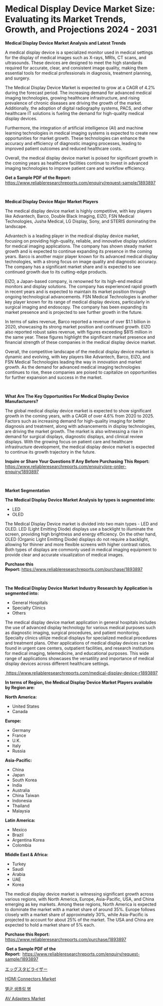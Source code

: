 <p><h1>Medical Display Device Market Size: Evaluating its Market Trends, Growth, and Projections 2024 - 2031</h1></p><p><strong>Medical Display Device Market Analysis and Latest Trends</strong></p>
<p><p>A medical display device is a specialized monitor used in medical settings for the display of medical images such as X-rays, MRIs, CT scans, and ultrasounds. These devices are designed to meet the high standards required for accurate, clear, and consistent image quality, making them essential tools for medical professionals in diagnosis, treatment planning, and surgery.</p><p>The Medical Display Device Market is expected to grow at a CAGR of 4.2% during the forecast period. The increasing demand for advanced medical imaging technologies, growing healthcare infrastructure, and rising prevalence of chronic diseases are driving the growth of the market. Additionally, the adoption of digital radiography systems, PACS, and other healthcare IT solutions is fueling the demand for high-quality medical display devices.</p><p>Furthermore, the integration of artificial intelligence (AI) and machine learning technologies in medical imaging systems is expected to create new opportunities for market growth. These technologies can enhance the accuracy and efficiency of diagnostic imaging processes, leading to improved patient outcomes and reduced healthcare costs.</p><p>Overall, the medical display device market is poised for significant growth in the coming years as healthcare facilities continue to invest in advanced imaging technologies to improve patient care and workflow efficiency.</p></p>
<p><strong>Get a Sample PDF of the Report:&nbsp;</strong> <a href="https://www.reliableresearchreports.com/enquiry/request-sample/1893897">https://www.reliableresearchreports.com/enquiry/request-sample/1893897</a></p>
<p>&nbsp;</p>
<p><strong>Medical Display Device Major Market Players</strong></p>
<p><p>The medical display device market is highly competitive, with key players like Advantech, Barco, Double Black Imaging, EIZO, FSN Medical Technologies, Jusha Medical, LG Display, Sony, and STERIS dominating the landscape. </p><p>Advantech is a leading player in the medical display device market, focusing on providing high-quality, reliable, and innovative display solutions for medical imaging applications. The company has shown steady market growth and is expected to continue expanding its presence in the coming years. Barco is another major player known for its advanced medical display technologies, with a strong focus on image quality and diagnostic accuracy. The company has a significant market share and is expected to see continued growth due to its cutting-edge products.</p><p>EIZO, a Japan-based company, is renowned for its high-end medical monitors and display solutions. The company has experienced rapid growth in recent years and is expected to maintain its market position through ongoing technological advancements. FSN Medical Technologies is another key player known for its range of medical display devices, particularly in surgical imaging and endoscopy. The company has been expanding its market presence and is projected to see further growth in the future.</p><p>In terms of sales revenue, Barco reported a revenue of over $1.1 billion in 2020, showcasing its strong market position and continued growth. EIZO also reported robust sales revenue, with figures exceeding $815 million in the same year. These figures highlight the significant market presence and financial strength of these companies in the medical display device market. </p><p>Overall, the competitive landscape of the medical display device market is dynamic and evolving, with key players like Advantech, Barco, EIZO, and FSN Medical Technologies leading the way in innovation and market growth. As the demand for advanced medical imaging technologies continues to rise, these companies are poised to capitalize on opportunities for further expansion and success in the market.</p></p>
<p>&nbsp;</p>
<p><strong>What Are The Key Opportunities For Medical Display Device Manufacturers?</strong></p>
<p><p>The global medical display device market is expected to show significant growth in the coming years, with a CAGR of over 4.6% from 2020 to 2025. Factors such as increasing demand for high-quality imaging for better diagnosis and treatment, along with advancements in display technologies, are driving the market growth. The market is also witnessing a rise in demand for surgical displays, diagnostic displays, and clinical review displays. With the growing focus on patient care and healthcare infrastructure development, the medical display device market is expected to continue its growth trajectory in the future.</p></p>
<p><strong>Inquire or Share Your Questions If Any Before Purchasing This Report:</strong> <a href="https://www.reliableresearchreports.com/enquiry/pre-order-enquiry/1893897">https://www.reliableresearchreports.com/enquiry/pre-order-enquiry/1893897</a></p>
<p>&nbsp;</p>
<p><strong>Market Segmentation</strong></p>
<p><strong>The Medical Display Device Market Analysis by types is segmented into:</strong></p>
<p><ul><li>LED</li><li>OLED</li></ul></p>
<p><p>The Medical Display Device market is divided into two main types - LED and OLED. LED (Light Emitting Diode) displays use a backlight to illuminate the screen, providing high brightness and energy efficiency. On the other hand, OLED (Organic Light Emitting Diode) displays do not require a backlight, allowing for thinner and more flexible screens with higher contrast ratios. Both types of displays are commonly used in medical imaging equipment to provide clear and accurate visualization of medical images.</p></p>
<p><strong>Purchase this Report:&nbsp;</strong><a href="https://www.reliableresearchreports.com/purchase/1893897">https://www.reliableresearchreports.com/purchase/1893897</a></p>
<p>&nbsp;</p>
<p><strong>The Medical Display Device Market Industry Research by Application is segmented into:</strong></p>
<p><ul><li>General Hospitals</li><li>Specialty Clinics</li><li>Others</li></ul></p>
<p><p>The medical display device market application in general hospitals includes the use of advanced display technology for various medical purposes such as diagnostic imaging, surgical procedures, and patient monitoring. Specialty clinics utilize medical displays for specialized medical procedures and treatment plans. Other applications of medical display devices can be found in urgent care centers, outpatient facilities, and research institutions for medical imaging, telemedicine, and educational purposes. This wide range of applications showcases the versatility and importance of medical display devices across different healthcare settings.</p></p>
<p><a href="https://www.reliableresearchreports.com/medical-display-device-r1893897">&nbsp;https://www.reliableresearchreports.com/medical-display-device-r1893897</a></p>
<p><strong>In terms of Region, the Medical Display Device Market Players available by Region are:</strong></p>
<p>
    <p> <strong> North America: </strong>
        <ul>
            <li>United States</li>
            <li>Canada</li>
        </ul>
        </p> 
    <p> <strong> Europe: </strong>
        <ul>
            <li>Germany</li>
            <li>France</li>
            <li>U.K.</li>
            <li>Italy</li>
            <li>Russia</li>
        </ul>
        </p> 
    <p> <strong> Asia-Pacific: </strong>
        <ul>
            <li>China</li>
            <li>Japan</li>
            <li>South Korea</li>
            <li>India</li>
            <li>Australia</li>
            <li>China Taiwan</li>
            <li>Indonesia</li>
            <li>Thailand</li>
            <li>Malaysia</li>
        </ul>
        </p> 
    <p> <strong> Latin America: </strong>
        <ul>
            <li>Mexico</li>
            <li>Brazil</li>
            <li>Argentina Korea</li>
            <li>Colombia</li>
        </ul>
        </p> 
    <p> <strong> Middle East & Africa: </strong>
        <ul>
            <li>Turkey</li>
            <li>Saudi</li>
            <li>Arabia</li>
            <li>UAE</li>
            <li>Korea</li>
        </ul>
    </p>
    </p>
<p><p>The medical display device market is witnessing significant growth across various regions, with North America, Europe, Asia-Pacific, USA, and China emerging as key markets. Among these regions, North America is expected to dominate the market with a market share of around 35%. Europe follows closely with a market share of approximately 30%, while Asia-Pacific is projected to account for about 25% of the market. The USA and China are expected to hold a market share of 5% each.</p></p>
<p><strong>Purchase this Report: </strong><a href="https://www.reliableresearchreports.com/purchase/1893897">https://www.reliableresearchreports.com/purchase/1893897</a></p>
<p>&nbsp;<strong>Get a Sample PDF of the Report:&nbsp;&nbsp;</strong><a href="https://www.reliableresearchreports.com/enquiry/request-sample/1893897">https://www.reliableresearchreports.com/enquiry/request-sample/1893897</a></p>
<p><strong></strong></p>
<p><p><a href="https://medium.com/@chrispbacon162023/%E6%AC%A1%E3%81%AE%E6%96%87%E7%AB%A0%E3%82%92%E6%97%A5%E6%9C%AC%E8%AA%9E%E3%81%AB%E7%BF%BB%E8%A8%B3%E3%81%97%E3%81%A6%E3%81%8F%E3%81%A0%E3%81%95%E3%81%84-%E3%82%B0%E3%83%AD%E3%83%BC%E3%83%90%E3%83%AB%E5%8D%B5%E5%AE%89%E5%AE%9A%E5%89%A4%E5%B8%82%E5%A0%B4%E3%81%AE%E8%A6%8F%E6%A8%A1%E3%81%A8%E3%82%B7%E3%82%A7%E3%82%A2%E5%88%86%E6%9E%90-%E8%A3%BD%E5%93%81%E3%82%BF%E3%82%A4%E3%83%97%E5%88%A5-%E3%82%A2%E3%83%97%E3%83%AA%E3%82%B1%E3%83%BC%E3%82%B7%E3%83%A7%E3%83%B3%E5%88%A5-%E5%9C%B0%E5%9F%9F%E5%88%A5-%E4%BA%88%E6%B8%AC-2024%E5%B9%B4-2031%E5%B9%B4-be3e7cad9768">エッグスタビライザー</a></p><p><a href="https://github.com/shotows/Market-Research-Report-List-3/blob/main/hdmi-connectors-market.md">HDMI Connectors Market</a></p><p><a href="https://medium.com/@drewbarton1911/%EA%B8%80%EB%A1%9C%EB%B2%8C-%EC%82%B4%EA%B7%A0-%EC%83%98%ED%94%8C%EB%A7%81-%EB%B3%91-%EC%8B%9C%EC%9E%A5-%EB%B6%80%EB%AC%B8-%EC%9C%A0%ED%98%95-%EC%9D%91%EC%9A%A9-%ED%94%84%EB%A1%9C%EA%B7%B8%EB%9E%A8-%EC%8B%9C%EC%9E%A5-%ED%94%8C%EB%A0%88%EC%9D%B4%EC%96%B4-%EC%A0%84%EB%9E%B5-%EC%A7%80%EC%97%AD-%EC%84%B1%EC%9E%A5-%EC%9D%B8%EC%82%AC%EC%9D%B4%ED%8A%B8-%EB%B0%8F-%EB%AF%B8%EB%9E%98-%EC%98%88%EC%83%81-2024-2031-424a3402829d">멸균 샘플링 병</a></p><p><a href="https://github.com/beatblasta/Market-Research-Report-List-3/blob/main/av-adapters-market.md">AV Adapters Market</a></p></p>